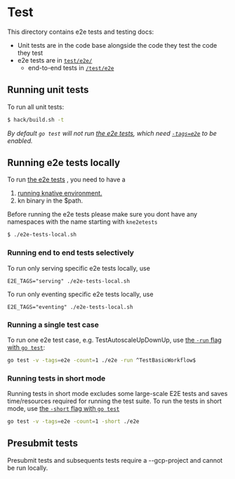 # Test

This directory contains e2e tests and testing docs:

- Unit tests are in the code base alongside the code they test
  the code they test
- e2e tests are in [`test/e2e/`](./e2e)
  - end-to-end tests in [`/test/e2e`](./e2e)

## Running unit tests

To run all unit tests:

```bash
$ hack/build.sh -t
```

_By default `go test` will not run [the e2e tests](#running-end-to-end-tests-locally),
which need [`-tags=e2e`](#running-end-to-end-tests) to be enabled._

## Running e2e tests locally

To run [the e2e tests](./e2e) , you need to have a 

1. [running knative environment.](./../DEVELOPMENT.md#create-a-cluster)
2. kn binary in the $path. 

Before running the e2e tests please make sure you dont have any namespaces with the name starting with `kne2etests`

```bash
$ ./e2e-tests-local.sh
```

### Running end to end tests selectively

To run only serving specific e2e tests locally, use

```
E2E_TAGS="serving" ./e2e-tests-local.sh
```

To run only eventing specific e2e tests locally, use

```
E2E_TAGS="eventing" ./e2e-tests-local.sh
```

### Running a single test case

To run one e2e test case, e.g. TestAutoscaleUpDownUp, use
[the `-run` flag with `go test`](https://golang.org/cmd/go/#hdr-Testing_flags):

```bash
go test -v -tags=e2e -count=1 ./e2e -run ^TestBasicWorkflow$
```

### Running tests in short mode

Running tests in short mode excludes some large-scale E2E tests and saves
time/resources required for running the test suite. To run the tests in short
mode, use
[the `-short` flag with `go test`](https://golang.org/cmd/go/#hdr-Testing_flags)

```bash
go test -v -tags=e2e -count=1 -short ./e2e
```

## Presubmit tests

Presubmit tests and subsequents tests require a --gcp-project and cannot be run locally.
